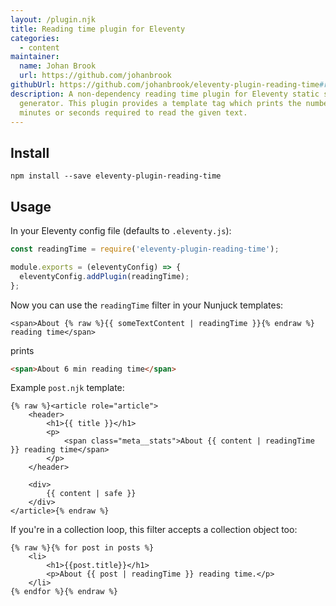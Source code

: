 ```yaml
---
layout: /plugin.njk
title: Reading time plugin for Eleventy
categories:
  - content
maintainer:
  name: Johan Brook
  url: https://github.com/johanbrook
githubUrl: https://github.com/johanbrook/eleventy-plugin-reading-time#readme
description: A non-dependency reading time plugin for Eleventy static site
  generator. This plugin provides a template tag which prints the number of
  minutes or seconds required to read the given text.
---
```

## Install

```shell
npm install --save eleventy-plugin-reading-time
```

## Usage

In your Eleventy config file (defaults to `.eleventy.js`):

```js
const readingTime = require('eleventy-plugin-reading-time');

module.exports = (eleventyConfig) => {
  eleventyConfig.addPlugin(readingTime);
};
```

Now you can use the `readingTime` filter in your Nunjuck templates:

```twig
<span>About {% raw %}{{ someTextContent | readingTime }}{% endraw %} reading time</span>
```

prints

```html
<span>About 6 min reading time</span>
```

Example `post.njk` template:

```twig
{% raw %}<article role="article">
    <header>
        <h1>{{ title }}</h1>
        <p>
            <span class="meta__stats">About {{ content | readingTime }} reading time</span>
        </p>
    </header>

    <div>
        {{ content | safe }}
    </div>
</article>{% endraw %}
```

If you're in a collection loop, this filter accepts a collection object too:

```twig
{% raw %}{% for post in posts %}
    <li>
        <h1>{{post.title}}</h1>
        <p>About {{ post | readingTime }} reading time.</p>
    </li>
{% endfor %}{% endraw %}
```
